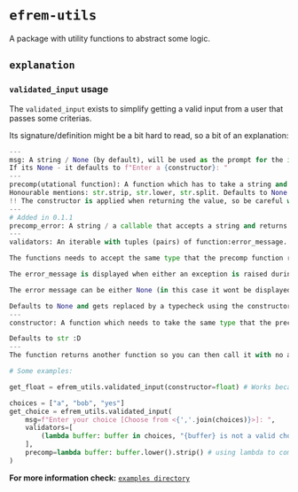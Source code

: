 # `efrem-utils`

A package with utility functions to abstract some logic.

## `explanation`

### `validated_input` usage

The `validated_input` exists to simplify getting a valid input from a user that passes some criterias.

Its signature/definition might be a bit hard to read, so a bit of an explanation:

```py
---
msg: A string / None (by default), will be used as the prompt for the input() calls.
If its None - it defaults to f"Enter a {constructor}: "
---
precomp(utational function): A function which has to take a string and return.. anything, pretty much.
Honourable mentions: str.strip, str.lower, str.split. Defaults to None so it doesnt mutate the input.
!! The constructor is applied when returning the value, so be careful with typecasting in precomputation, i.e if you use `int` as a precomputational function but constructor stays at default (str) -> a string will be returned !!
---
# Added in 0.1.1
precomp_error: A string / a callable that accepts a string and returns a string / a template string (format keyword = buffer). This prints when precomp(input) raises an exception (i.e tried to use int as precomp -> entered a non-integer)
---
validators: An iterable with tuples (pairs) of function:error_message.

The functions needs to accept the same type that the precomp function returns.

The error_message is displayed when either an exception is raised during the attempt of validation [Which leads to a neat trick for getting a valid input of some type], or when the value it returns is falsy.

The error message can be either None (in this case it wont be displayed), or a static string, or a template-string [i.e "{buffer} is not an integer". Consider that `buffer` is the keyword for the users input here, which gets passed with a .format(buffer=buffer) call]

Defaults to None and gets replaced by a typecheck using the constructor and a short-circuit logic. [constructor(buffer) or True]
---
constructor: A function which needs to take the same type that the precomp function returns and it will be used to actually return the value once the input has been validated.

Defaults to str :D
---
The function returns another function so you can then call it with no arguments and get a validated input.
```

```py
# Some examples:

get_float = efrem_utils.validated_input(constructor=float) # Works because of validators defaulting to a float typecheck and msg defaulting to f"Enter a {float}"

choices = ["a", "bob", "yes"]
get_choice = efrem_utils.validated_input(
    msg=f"Enter your choice [Choose from <{','.join(choices)}>]: ",
    validators=[
        (lambda buffer: buffer in choices, "{buffer} is not a valid choice") # the {buffer} in the template string is important
    ],
    precomp=lambda buffer: buffer.lower().strip() # using lambda to combine multiple precomputation functions
)
```

**For more information check:** [`examples directory`](https://github.com/NikitaNightBot/efrem-utils/tree/main/examples)

